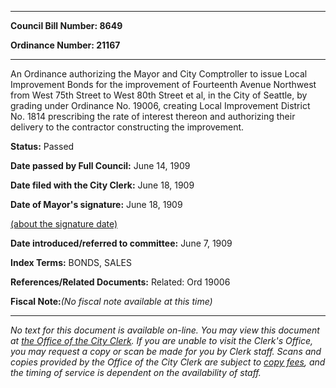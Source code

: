 

********

**Council Bill Number: 8649**
   
**Ordinance Number: 21167**
********

 An Ordinance authorizing the Mayor and City Comptroller to issue Local Improvement Bonds for the improvement of Fourteenth Avenue Northwest from West 75th Street to West 80th Street et al, in the City of Seattle, by grading under Ordinance No. 19006, creating Local Improvement District No. 1814 prescribing the rate of interest thereon and authorizing their delivery to the contractor constructing the improvement.

**Status:** Passed
   
**Date passed by Full Council:** June 14, 1909
   
**Date filed with the City Clerk:** June 18, 1909
   
**Date of Mayor's signature:** June 18, 1909
   
[(about the signature date)](/~public/approvaldate.htm)
   
   
   
**Date introduced/referred to committee:** June 7, 1909
   
   
**Index Terms:** BONDS, SALES

**References/Related Documents:** Related: Ord 19006

**Fiscal Note:**_(No fiscal note available at this time)_
********

_No text for this document is available on-line. You may view this document at [the Office of the City Clerk](http://www.seattle.gov/leg/clerk/contactUs.htm). If you are unable to visit the Clerk's Office, you may request a copy or scan be made for you by Clerk staff. Scans and copies provided by the Office of the City Clerk are subject to [copy fees](http://clerk.seattle.gov/~public/clerkfees.htm), and the timing of service is dependent on the availability of staff._


